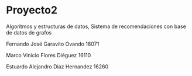 # Proyecto2
Algoritmos y estructuras de datos, Sistema de recomendaciones con base de datos de grafos

Fernando José Garavito Ovando         18071                

Marco Vinicio Flores Diéguez          16110

Estuardo Alejandro Diaz Hernandez     16260
